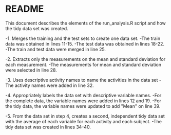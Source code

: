 README
===============
This document describes the elements of the run_analysis.R script and how the tidy data set was created.

-1. Merges the training and the test sets to create one data set.
-The train data was obtained in lines 11-15.
-The test data was obtained in lines 18-22.
-The train and test data were merged in line 25.

-2. Extracts only the measurements on the mean and standard deviation for each measurement. 
-The measurements for mean and standard deviation were selected in line 28.

-3. Uses descriptive activity names to name the activities in the data set
-The activity names were added in line 32.

-4. Appropriately labels the data set with descriptive variable names. 
-For the complete data, the variable names were added in lines 12 and 19.
-For the tidy data, the variable names were updated to add "Mean" on line                 39.

-5. From the data set in step 4, creates a second, independent tidy data set with the average of each variable for each activity and each subject.
-The tidy data set was created in lines 34-40.